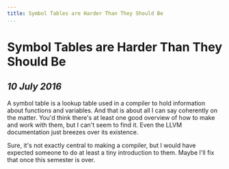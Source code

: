 ```yaml
---
title: Symbol Tables are Harder Than They Should Be
...
```


Symbol Tables are Harder Than They Should Be
============================================

*10 July 2016*
--------------

A symbol table is a lookup table used in a compiler to hold information about functions and variables.
And that is about all I can say coherently on the matter.
You'd think there's at least one good overview of how to make and work with them, but I can't seem to find it.
Even the LLVM documentation just breezes over its existence.

Sure, it's not exactly central to making a compiler, but I would have expected someone to do at least a tiny introduction to them.
Maybe I'll fix that once this semester is over.
